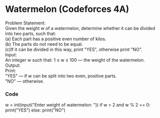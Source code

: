 # Watermelon (Codeforces 4A)

Problem Statement:
<br>
Given the weight w of a watermelon, determine whether it can be divided into two parts, such that:
<br>
(a) Each part has a positive even number of kilos.
<br>
(b) The parts do not need to be equal.
<br>
(c)If it can be divided in this way, print "YES", otherwise print "NO".
<br>
Input:
<br>
An integer w such that:
1 ≤ w ≤ 100 — the weight of the watermelon.
<br>
Output:
<br>
Print:
<br>
"YES" — if w can be split into two even, positive parts.
<br>
"NO" — otherwise.

### Code
w = int(input("Enter weight of watermelon: "))
if w > 2 and w % 2 == 0:
    print("YES")
else:
    print("NO")
